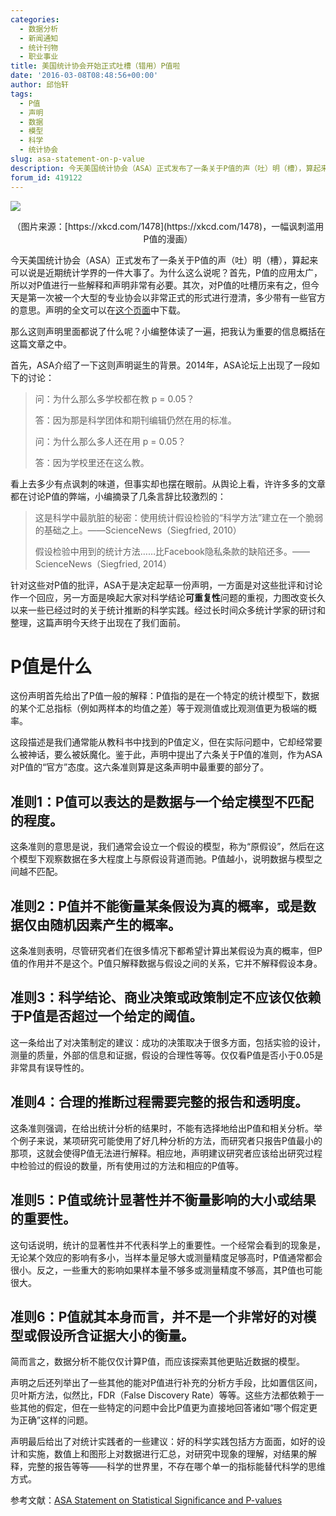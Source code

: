 ```yaml
---
categories:
  - 数据分析
  - 新闻通知
  - 统计刊物
  - 职业事业
title: 美国统计协会开始正式吐槽（错用）P值啦
date: '2016-03-08T08:48:56+00:00'
author: 邱怡轩
tags:
  - P值
  - 声明
  - 数据
  - 模型
  - 科学
  - 统计协会
slug: asa-statement-on-p-value
description: 今天美国统计协会（ASA）正式发布了一条关于P值的声（吐）明（槽），算起来可以说是近期统计学界的一件大事了。为什么这么说呢？首先，P值的应用太广，所以对P值进行一些解释和声明非常有必要。其次，对P值的吐槽历来有之，但今天是第一次被一个大型的专业协会以非常正式的形式进行澄清，多少带有一些官方的意思。
forum_id: 419122
---
```


![](https://uploads.cosx.org/2016/03/p_values-1.png)
<p style="text-align: center;">（图片来源：[https://xkcd.com/1478](https://xkcd.com/1478)，一幅讽刺滥用P值的漫画）</p>

今天美国统计协会（ASA）正式发布了一条关于P值的声（吐）明（槽），算起来可以说是近期统计学界的一件大事了。为什么这么说呢？首先，P值的应用太广，所以对P值进行一些解释和声明非常有必要。其次，对P值的吐槽历来有之，但今天是第一次被一个大型的专业协会以非常正式的形式进行澄清，多少带有一些官方的意思。声明的全文可以在[这个页面](http://amstat.tandfonline.com/doi/abs/10.1080/00031305.2016.1154108)中下载。

那么这则声明里面都说了什么呢？小编整体读了一遍，把我认为重要的信息概括在这篇文章之中。

首先，ASA介绍了一下这则声明诞生的背景。2014年，ASA论坛上出现了一段如下的讨论：

> 问：为什么那么多学校都在教 p = 0.05？
>
> 答：因为那是科学团体和期刊编辑仍然在用的标准。
>
> 问：为什么那么多人还在用 p = 0.05？
>
> 答：因为学校里还在这么教。

看上去多少有点讽刺的味道，但事实却也摆在眼前。从舆论上看，许许多多的文章都在讨论P值的弊端，小编摘录了几条言辞比较激烈的：

> 这是科学中最肮脏的秘密：使用统计假设检验的“科学方法”建立在一个脆弱的基础之上。——ScienceNews（Siegfried, 2010）
>
> 假设检验中用到的统计方法……比Facebook隐私条款的缺陷还多。——ScienceNews（Siegfried, 2014）

针对这些对P值的批评，ASA于是决定起草一份声明，一方面是对这些批评和讨论作一个回应，另一方面是唤起大家对科学结论**可重复性**问题的重视，力图改变长久以来一些已经过时的关于统计推断的科学实践。经过长时间众多统计学家的研讨和整理，这篇声明今天终于出现在了我们面前。

# P值是什么

这份声明首先给出了P值一般的解释：P值指的是在一个特定的统计模型下，数据的某个汇总指标（例如两样本的均值之差）等于观测值或比观测值更为极端的概率。

这段描述是我们通常能从教科书中找到的P值定义，但在实际问题中，它却经常要么被神话，要么被妖魔化。鉴于此，声明中提出了六条关于P值的准则，作为ASA对P值的“官方”态度。这六条准则算是这条声明中最重要的部分了。


## 准则1：P值可以表达的是数据与一个给定模型不匹配的程度。

这条准则的意思是说，我们通常会设立一个假设的模型，称为“原假设”，然后在这个模型下观察数据在多大程度上与原假设背道而驰。P值越小，说明数据与模型之间越不匹配。

## 准则2：P值并不能衡量某条假设为真的概率，或是数据仅由随机因素产生的概率。

这条准则表明，尽管研究者们在很多情况下都希望计算出某假设为真的概率，但P值的作用并不是这个。P值只解释数据与假设之间的关系，它并不解释假设本身。

## 准则3：科学结论、商业决策或政策制定不应该仅依赖于P值是否超过一个给定的阈值。

这一条给出了对决策制定的建议：成功的决策取决于很多方面，包括实验的设计，测量的质量，外部的信息和证据，假设的合理性等等。仅仅看P值是否小于0.05是非常具有误导性的。

## 准则4：合理的推断过程需要完整的报告和透明度。

这条准则强调，在给出统计分析的结果时，不能有选择地给出P值和相关分析。举个例子来说，某项研究可能使用了好几种分析的方法，而研究者只报告P值最小的那项，这就会使得P值无法进行解释。相应地，声明建议研究者应该给出研究过程中检验过的假设的数量，所有使用过的方法和相应的P值等。

## 准则5：P值或统计显著性并不衡量影响的大小或结果的重要性。

这句话说明，统计的显著性并不代表科学上的重要性。一个经常会看到的现象是，无论某个效应的影响有多小，当样本量足够大或测量精度足够高时，P值通常都会很小。反之，一些重大的影响如果样本量不够多或测量精度不够高，其P值也可能很大。

## 准则6：P值就其本身而言，并不是一个非常好的对模型或假设所含证据大小的衡量。

简而言之，数据分析不能仅仅计算P值，而应该探索其他更贴近数据的模型。

声明之后还列举出了一些其他的能对P值进行补充的分析方手段，比如置信区间，贝叶斯方法，似然比，FDR（False Discovery Rate）等等。这些方法都依赖于一些其他的假定，但在一些特定的问题中会比P值更为直接地回答诸如“哪个假定更为正确”这样的问题。

声明最后给出了对统计实践者的一些建议：好的科学实践包括方方面面，如好的设计和实施，数值上和图形上对数据进行汇总，对研究中现象的理解，对结果的解释，完整的报告等等——科学的世界里，不存在哪个单一的指标能替代科学的思维方式。

参考文献：[ASA Statement on Statistical Significance and P-values](http://amstat.tandfonline.com/doi/abs/10.1080/00031305.2016.1154108)
